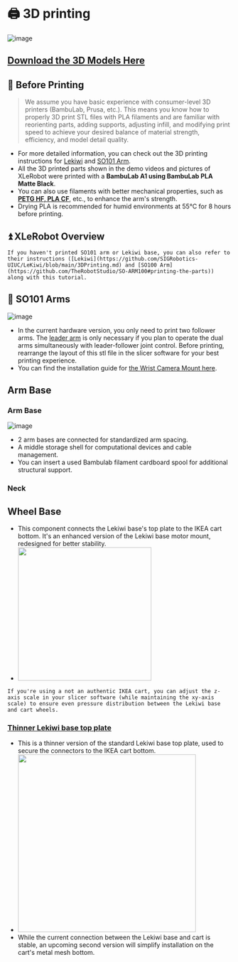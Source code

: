 # 🖨️ 3D printing

![image](https://github.com/user-attachments/assets/70d772a9-7e11-4b66-88ac-4f4d0789595c)

## [Download the 3D Models Here](https://github.com/Vector-Wangel/XLeRobot/blob/main/XLeRobot_0_2_0_hardware/XLeRobot_0_2_5.3mf)

## 🤔 Before Printing 

> We assume you have basic experience with consumer-level 3D printers (BambuLab, Prusa, etc.). This means you know how to properly 3D print STL files with PLA filaments and are familiar with reorienting parts, adding supports, adjusting infill, and modifying print speed to achieve your desired balance of material strength, efficiency, and model detail quality.
> 
- For more detailed information, you can check out the 3D printing instructions for [Lekiwi](https://github.com/SIGRobotics-UIUC/LeKiwi/blob/main/3DPrinting.md) and [SO101 Arm](https://github.com/TheRobotStudio/SO-ARM100#printing-the-parts).
- All the 3D printed parts shown in the demo videos and pictures of XLeRobot were printed with a **BambuLab A1 using BambuLab PLA Matte Black**.
- You can also use filaments with better mechanical properties, such as [**PETG HF, PLA CF**](https://us.store.bambulab.com/products/pla-cf), etc., to enhance the arm's strength.
- Drying PLA is recommended for humid environments at 55°C for 8 hours before printing.

## ⏫ XLeRobot Overview



```{note}
If you haven't printed SO101 arm or Lekiwi base, you can also refer to their instructions ([Lekiwi](https://github.com/SIGRobotics-UIUC/LeKiwi/blob/main/3DPrinting.md) and [SO100 Arm](https://github.com/TheRobotStudio/SO-ARM100#printing-the-parts)) along with this tutorial.
```

## 🦾 SO101 Arms

![image](https://github.com/user-attachments/assets/23e253d0-2049-4b72-ac40-394c70b16849)


- In the current hardware version, you only need to print two follower arms. The [leader arm](https://github.com/TheRobotStudio/SO-ARM100/tree/main?tab=readme-ov-file#printing-the-parts) is only necessary if you plan to operate the dual arms simultaneously with leader-follower joint control. Before printing, rearrange the layout of this stl file in the slicer software for your best printing experience.
- You can find the installation guide for [the Wrist Camera Mount here](https://github.com/TheRobotStudio/SO-ARM100/tree/main/Optional/SO101_Wrist_Cam_Hex-Nut_Mount_32x32_UVC_Module).

## Arm Base

### Arm Base

![image](https://github.com/user-attachments/assets/33e77b51-c070-4fbf-8487-30af3721f239)

- 2 arm bases are connected for standardized arm spacing.
- A middle storage shell for computational devices and cable management.
- You can insert a used Bambulab filament cardboard spool for additional structural support.


### Neck
    




## Wheel Base

- This component connects the Lekiwi base's top plate to the IKEA cart bottom. It's an enhanced version of the Lekiwi base motor mount, redesigned for better stability.
- <img src="https://github.com/user-attachments/assets/07752338-1c1b-49ca-81b2-ccac9699b498" width="300" />

```{note}
If you're using a not an authentic IKEA cart, you can adjust the z-axis scale in your slicer software (while maintaining the xy-axis scale) to ensure even pressure distribution between the Lekiwi base and cart wheels.
```

### [Thinner Lekiwi base top plate](https://www.notion.so/vectorwang/3D_Models/3D_models_for_printing/XLeRobot_special/base_plate_layer2_thinner.stl)

- This is a thinner version of the standard Lekiwi base top plate, used to secure the connectors to the IKEA cart bottom.
- <img src="https://github.com/user-attachments/assets/17d63ccf-469c-4811-860f-e55ffdee396b" width="400" />
- While the current connection between the Lekiwi base and cart is stable, an upcoming second version will simplify installation on the cart's metal mesh bottom.







